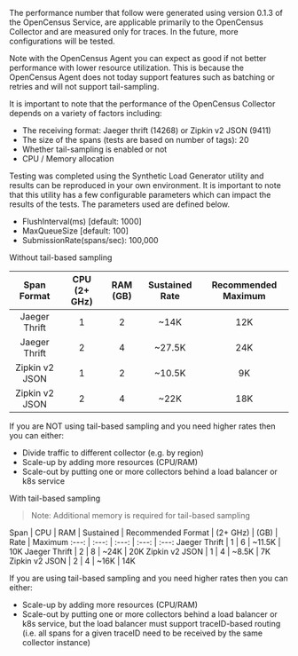The performance number that follow were generated using version 0.1.3 of the
OpenCensus Service, are applicable primarily to the OpenCensus Collector and
are measured only for traces. In the future, more configurations will be tested.

Note with the OpenCensus Agent you can expect as good if not better performance
with lower resource utilization. This is because the OpenCensus Agent does not
today support features such as batching or retries and will not support
tail-sampling.

It is important to note that the performance of the OpenCensus Collector depends
on a variety of factors including:

* The receiving format: Jaeger thrift (14268) or Zipkin v2 JSON (9411)
* The size of the spans (tests are based on number of tags): 20
* Whether tail-sampling is enabled or not
* CPU / Memory allocation

Testing was completed using the Synthetic Load Generator utility and results can
be reproduced in your own environment. It is important to note that this utility
has a few configurable parameters which can impact the results of the tests. The
parameters used are defined below.

* FlushInterval(ms) [default: 1000]
* MaxQueueSize [default: 100]
* SubmissionRate(spans/sec): 100,000

Without tail-based sampling

Span Format | CPU (2+ GHz) | RAM (GB) | Sustained Rate | Recommended Maximum
:---: | :---: | :---: | :---: | :---:
Jaeger Thrift | 1 | 2 | ~14K | 12K
Jaeger Thrift | 2 | 4 | ~27.5K | 24K
Zipkin v2 JSON | 1 | 2 | ~10.5K | 9K
Zipkin v2 JSON | 2 | 4 | ~22K | 18K

If you are NOT using tail-based sampling and you need higher rates then you can
either:

* Divide traffic to different collector (e.g. by region)
* Scale-up by adding more resources (CPU/RAM)
* Scale-out by putting one or more collectors behind a load balancer or k8s
service

With tail-based sampling

> Note: Additional memory is required for tail-based sampling

Span | CPU | RAM | Sustained | Recommended
Format | (2+ GHz) | (GB) | Rate | Maximum
:---: | :---: | :---: | :---: | :---:
Jaeger Thrift | 1 | 6 | ~11.5K | 10K
Jaeger Thrift | 2 | 8 | ~24K | 20K
Zipkin v2 JSON | 1 | 4 | ~8.5K | 7K
Zipkin v2 JSON | 2 | 4 | ~16K | 14K

If you are using tail-based sampling and you need higher rates then you can
either:

* Scale-up by adding more resources (CPU/RAM)
* Scale-out by putting one or more collectors behind a load balancer or k8s
service, but the load balancer must support traceID-based routing (i.e. all
spans for a given traceID need to be received by the same collector instance)
